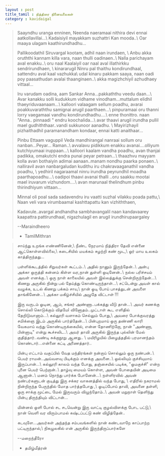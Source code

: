 ```yaml
---
layout : post
title_tamil : நித்திரை நினைவலைகள்
category : kavidaigal
---
```


<div id="english-poem">

>Saayndhu uranga enninen,
Neenda naeramaai nithira devi ennai aatkollavillai...\\
Kadaisiyil mayakkam suzhattri Kan mooda..\\
Oar maaya ulagam kaathirundhadhu...
>
>Pallikoodathil Siruvargal kootam, adhil naan irundaen, \\
Anbu akka oruththi kannam killa vara, naan thulli oadinaen..\\
Nalla parichayam aval enakku..\\
oru naal Kaalaiyil oar naal aval illathirkku sendrirundhaen, \\
kinararugil Ninru pal thaithu kondirundhaal, sattendru aval kaal vazhukka\\
udal kinaru pakkam saaya, naan oadi poy paasathudan avalai thaanginaen..\\
akka magizhchiyil azhudhaey vittaal...
>
>Iru varudam oadina, aam Sankar Anna...pakkaththu veedu daan...\\
Avar kanakku solli kudukkum vidhame vinodham...muttalum elidhil thaeyriduvaanaam...\\
kalloori valaagam sellum poadhu, avarai poakkuvaraththu samignai arugil paarthaen...\\
pinpuramaai oru thanni lorry vaegamaai vandhu kondirundhadhu....\\
enne thonittro. naan "Anna.. pinnaadi "  endru koochalida...\\
avar thaavi arugil irundha pullil mael gudhiththaar..vandi sukkunoor aanadhu. \\
Mayirizhayil pizhaithadhil paramanandham kondaar, ennai katti anaithaar…
>
>Pinbu Ettaam vaguppil Veda mandhirangal nanraai sollum oru nanban...Peyar... Raman..\\
avvalavu pidikkum enakku avanai....olliyum kutchiyumaai iruppaan...\\
kalloori kaalam vandha poadhu, avan thanjai padikka, omakutchi endra punai peyar petraan...\\
thaazhvu mayyam kolla avan bothaiyin adimai aanaan..manam nondhu paarka ponaen..\\
nalliravil avan nanbargaludan kudithu iru chakravaaganathil vandha poadhu, \\
yedhiril nagaraamal ninru irundha peyrundhil moadha paarthapoadhu...\\
oadipoi thaavi avanai thalli ..oru saakku mootai mael iruvarum vizhundom....\\
avan marunaal thelindhum pinbu thirindhiyum vittaan...
>
>Minnal oli poal sada sadavendru iru vaatti suzhal vilakku poada pattu,\\
Naan veli vara virumbaamal kashttapattu kan vizhiththaen,
>
>Kadavule..avargal andhandha sambhavangalil naan kandavaarey kaapattra pattirundhaal, 
nigazhulagil en arugil irundhirupaargaley
>
> --Maraindheero
>
> - TamilMithran

</div>
<div id="tamil-poem">

>சாய்ந்து உறங்க எண்ணினேன்,\\
நீண்ட நேரமாய் நித்திரா தேவி என்னை ஆட்கொள்ளவில்லை,\\
கடைசியில் மயக்கம் சுழற்றி கண் மூட,\\ 
ஓர் மாய உலகம் காத்திருந்தது...
>
>பள்ளிக்கூடத்தில் சிறுவர்கள் கூட்டம்..\\
அதில் நானும் இருந்தேன்..\\
அன்பு அக்கா ஒருத்தி  கன்னம் கிள்ள வர,நான் துள்ளி ஒடினேன்..\\
நல்ல பரிச்சயம் அவள் எனக்கு..\\
ஒரு நாள் காலையில் அவள் இல்லத்துக்கு சென்றிருந்தேன்...\\
கிணறு அருகில் நின்று பல் தேய்த்து கொண்டிருந்தாள்...\\
சட்டென்று அவள் கால் வழுக்க, உடல் கிணறு பக்கம் சாய,\\
நான் ஓடி போய் பாசத்துடன் அவளை தாங்கினேன்...\\
அக்கா மகிழ்ச்சியில் அழுதே விட்டாள் !!!
>
>இரு வருடம் ஓடின, ஆம், சங்கர் அண்ணா..பக்கத்து வீடு தான்...\\
அவர் கணக்கு சொல்லி கொடுக்கும் விதமேl வினோதம்..முட்டாள் கூட எளிதில் தேறிடுவானாம்...\\
கல்லூரி வளாகம் செல்லும் போது,\\
அவரை போக்குவரத்து சமிக்ஞை இடம் அருகில் பார்த்தேன்...\\
பின்புறமாய் ஒரு தண்ணி லாரி வேகமாய் வந்து கொண்டிருக்கையில், 
என்ன தோணிற்றோ, நான் "அண்ணா, பின்னாடி" என்று கூச்சலிட..\\
அவர் தாவி அருகில் இருந்த புல்லின் மேல் குதித்தார்..வண்டி சுக்குநூறு ஆனது.. \\
மயிரிழயில் பிழைத்ததில் பரமானந்தம் கொண்டார்...என்னை கட்டி அணைத்தார்..
>
>பின்பு எட்டாம் வகுப்பில் வேத மந்திரங்கள் நன்றாய் சொல்லும் ஒரு நண்பன்..\\
பெயர் ராமன்..அவ்வளவு பிடிக்கும் எனக்கு அவனை..\\
ஒல்லியும் குச்சியுமாய் இருப்பான்...\\
கல்லூரி காலம் வந்த போது, தஞ்சையில் படிக்க, "ஒமகுச்சி" என்ற புனை பெயர் பெற்றான்..\\
தாழ்வு மையம் கொள்ள, அவன் போதையின் அடிமை ஆனான்..\\
மனம் நொந்து பார்க்க போனேன்...\\
நள்ளிரவில் அவன் நண்பர்களுடன் குடித்து இரு சக்கர வாகனத்தில் வந்த போது, \\
எதிரில் நகராமல் நின்றிருந்த பேருந்தில் மோத பார்த்தபோது ,\\ 
ஓடிப்போய் தாவி, அவனை தள்ளி, ஒரு சாக்கு மூட்டை மேல் இருவரும் விழுந்தோம்..\\
அவன் மறுநாள் தெளிந்து பின்பு திருந்தியும் விட்டான்...
>
>மின்னல் ஒளி போல் சட சடவென்று இரு வாட்டி குழல்விளக்கு போட பட்டு,\\
நான் வெளி வர விரும்பாமல் கஷ்டப்பட்டு கண் விழித்தேன்..
>
>கடவுளே...அவர்கள் அந்தந்த சம்பவங்களில் நான் கண்டவாறே காப்பாற்ற பட்டிருந்தால்,\\
நிகழுலகில் என் அருகில் இருந்திருப்பார்களே
>
> --மறைந்தீரோ
>
> -	தமிழ்மீத்ரன்

</div>